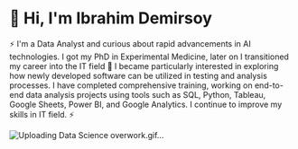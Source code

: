 # 🚀 Hi, I'm Ibrahim Demirsoy 
⚡ I'm a Data Analyst and curious about rapid advancements in AI technologies. I got my PhD in Experimental Medicine, later on I transitioned my career into the IT field 💼 
I became particularly interested in exploring how newly developed software can be utilized in testing and analysis processes. I have completed comprehensive training, working on end-to-end data analysis projects using tools such as SQL, Python, Tableau, Google Sheets, Power BI, and Google Analytics. I continue to improve my skills in IT field. ⚡ 


![Uploading Data Science overwork.gif…]()
